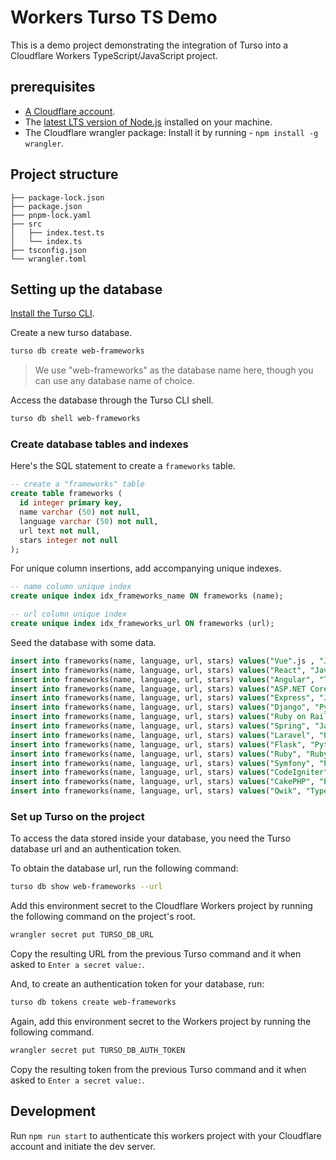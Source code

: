 # Workers Turso TS Demo

This is a demo project demonstrating the integration of Turso into a
Cloudflare Workers TypeScript/JavaScript project.

## prerequisites

- [A Cloudflare account].
- The [latest LTS version of Node.js] installed on your machine.
- The Cloudflare wrangler package: Install it by running - `npm install -g wrangler`.

## Project structure

```
├── package-lock.json
├── package.json
├── pnpm-lock.yaml
├── src
│   ├── index.test.ts
│   └── index.ts
├── tsconfig.json
└── wrangler.toml
```

## Setting up the database

[Install the Turso CLI].

Create a new turso database.

```sh
turso db create web-frameworks
```

> We use "web-frameworks" as the database name here, though you can use any
> database name of choice.

Access the database through the Turso CLI shell.

```sh
turso db shell web-frameworks
```

### Create database tables and indexes

Here's the SQL statement to create a `frameworks` table.

```sql
-- create a "frameworks" table
create table frameworks (
  id integer primary key,
  name varchar (50) not null,
  language varchar (50) not null,
  url text not null,
  stars integer not null
);
```

For unique column insertions, add accompanying unique indexes.

```sql
-- name column unique index
create unique index idx_frameworks_name ON frameworks (name);

-- url column unique index
create unique index idx_frameworks_url ON frameworks (url);
```

Seed the database with some data.

```sql
insert into frameworks(name, language, url, stars) values("Vue".js , "JavaScript", "https://github.com/vuejs/vue", 203000);
insert into frameworks(name, language, url, stars) values("React", "JavaScript", "https://github.com/facebook/react", 206000);
insert into frameworks(name, language, url, stars) values("Angular", "TypeScript", "https://github.com/angular/angular", 87400);
insert into frameworks(name, language, url, stars) values("ASP.NET Core", "C#", "https://github.com/dotnet/aspnetcore", 31400);
insert into frameworks(name, language, url, stars) values("Express", "JavaScript", "https://github.com/expressjs/express", 60500);
insert into frameworks(name, language, url, stars) values("Django", "Python", "https://github.com/django/django", 69800);
insert into frameworks(name, language, url, stars) values("Ruby on Rails", "Ruby", "https://github.com/rails/rails", 52600);
insert into frameworks(name, language, url, stars) values("Spring", "Java", "https://github.com/spring-projects/spring-framework", 51400);
insert into frameworks(name, language, url, stars) values("Laravel", "PHP", "https://github.com/laravel/laravel", 73100);
insert into frameworks(name, language, url, stars) values("Flask", "Python", "https://github.com/pallets/flask", 62500);
insert into frameworks(name, language, url, stars) values("Ruby", "Ruby", "https://github.com/ruby/ruby", 41000);
insert into frameworks(name, language, url, stars) values("Symfony", "PHP", "https://github.com/symfony/symfony", 28200);
insert into frameworks(name, language, url, stars) values("CodeIgniter", "PHP", "https://github.com/bcit-ci/CodeIgniter", 18200);
insert into frameworks(name, language, url, stars) values("CakePHP", "PHP", "https://github.com/cakephp/cakephp", 8600);
insert into frameworks(name, language, url, stars) values("Qwik", "TypeScript", "https://github.com/BuilderIO/qwik", 16400);
```

### Set up Turso on the project

To access the data stored inside your database, you need the Turso database url
and an authentication token.

To obtain the database url, run the following command:

```sh
turso db show web-frameworks --url
```

Add this environment secret to the Cloudflare Workers project by running the
following command on the project's root.

```sh
wrangler secret put TURSO_DB_URL
```

Copy the resulting URL from the previous Turso command and it when asked to
`Enter a secret value:`.

And, to create an authentication token for your database, run:

```sh
turso db tokens create web-frameworks
```

Again, add this environment secret to the Workers project by running the
following command.

```sh
wrangler secret put TURSO_DB_AUTH_TOKEN
```

Copy the resulting token from the previous Turso command and it when asked to
`Enter a secret value:`.

## Development

Run `npm run start` to authenticate this workers project with your Cloudflare
account and initiate the dev server.

[A Cloudflare account]:https://dash.cloudflare.com/sign-up/workers
[latest LTS version of Node.js]:https://nodejs.org/en/download
[Install the Turso CLI]:https://docs.turso.tech/reference/turso-cli#installation
